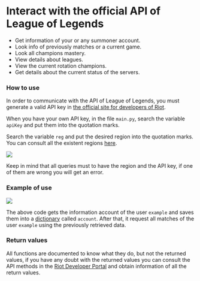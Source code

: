 # Interact with the official API of League of Legends

* Get information of your or any summoner account.
* Look info of previously matches or a current game.
* Look all champions mastery.
* View details about leagues.
* View the current rotation champions.
* Get details about the current status of the servers.

### How to use

In order to communicate with the API of League of Legends, you must generate a valid API key in [the official site for developers of Riot](https://developer.riotgames.com/).

When you have your own API key, in the file `main.py`, search the variable `apiKey` and put them into the quotation marks.

Search the variable `reg` and put the desired region into the quotation marks. You can consult all the existent regions [here](https://developer.riotgames.com/regional-endpoints.html).

<img src="https://res.cloudinary.com/dzrar46ht/image/upload/v1559864389/Git/apiReg_qltgzp.png" />

Keep in mind that all queries must to have the region and the API key, if one of them are wrong you will get an error.

### Example of use

<img src="https://res.cloudinary.com/dzrar46ht/image/upload/v1559864530/Git/exampleApiLol_q93gzc.png" />

The above code gets the information account of the user `example` and saves them into a [dictionary](https://www.w3schools.com/python/python_dictionaries.asp) called `account`.  After that, it request all matches of the user `example` using the previously retrieved data.

### Return values

All functions are documented to know what they do, but not the returned values, if you have any doubt with the returned values you can consult the API methods in the [Riot Developer Portal](https://developer.riotgames.com/api-methods/) and obtain information of all the return values.
